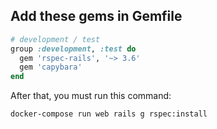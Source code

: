 ## Add these gems in Gemfile

```ruby
# development / test
group :development, :test do
  gem 'rspec-rails', '~> 3.6'
  gem 'capybara'
end
```

After that, you must run this command:
```shell
docker-compose run web rails g rspec:install
```
